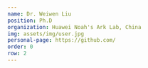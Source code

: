 ```yaml
---
name: Dr. Weiwen Liu
position: Ph.D
organization: Huawei Noah's Ark Lab, China
img: assets/img/user.jpg
personal-page: https://github.com/
order: 0
row: 2
---
```

